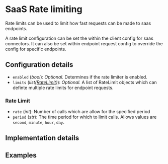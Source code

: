 # SaaS Rate limiting

Rate limits can be used to limit how fast requests can be made to saas endpoints. 

A rate limit configuration can be set the within the client config for saas connectors. It can also be set within endpoint request config to override the config for specific endpoints. 

## Configuration details
- `enabled` (_bool_): *Optional.* Determines if the rate limiter is enabled.
- `limits` (_list([RateLimit](#rate-limit-configuration))_): *Optional.* A list of RateLimit objects which can definte multiple rate limits for endpoint requests.

### Rate Limit 
- `rate` (_int_): Number of calls which are allow for the specified period
- `period` (_str_): The time period for which to limit calls. Allows values are `second`, `minute`, `hour`, `day`.

## Implementation details

## Examples
